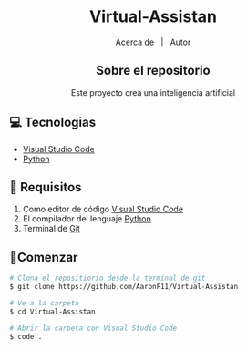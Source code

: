 <h1 align = "center">Virtual-Assistan</h1>

<p align="center">
  <a href="#about">Acerca de</a> &#xa0; | &#xa0; 
  <a href="https://github.com/AaronF11" target="_blank">Autor</a>
</p>

<h2 align="center" id="about"> Sobre el repositorio </h2>

<center>Este proyecto crea una inteligencia artificial</center>

## 💻 Tecnologias 

- [Visual Studio Code](https://code.visualstudio.com/docs)
- [Python](https://www.learnpython.org/es/)

## 📖 Requisitos

1. Como editor de código [Visual Studio Code](https://code.visualstudio.com)
2. El compilador del lenguaje [Python](https://www.python.org)
3. Terminal de [Git](https://git-scm.com/downloads)

## 🚦Comenzar
```bash
# Clona el repositiorio desde la terminal de git
$ git clone https://github.com/AaronF11/Virtual-Assistan

# Ve a la carpeta
$ cd Virtual-Assistan

# Abrir la carpeta con Visual Studio Code
$ code . 
```